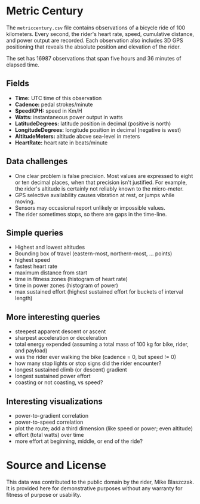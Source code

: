 # Metric Century #

The `metriccentury.csv` file contains observations of a bicycle ride of 100 kilometers. Every second, the rider's heart rate, speed, cumulative distance, and power output are recorded. Each observation also includes 3D GPS positioning that reveals the absolute position and elevation of the rider.

The set has 16987 observations that span five hours and 36 minutes of elapsed time.

## Fields ##
- **Time:** UTC time of this observation
- **Cadence:** pedal strokes/minute
- **SpeedKPH:** speed in Km/H
- **Watts:** instantaneous power output in watts
- **LatitudeDegrees:** latitude position in decimal (positive is north)
- **LongitudeDegrees:** longitude position in decimal (negative is west)
- **AltitudeMeters:** altitude above sea-level in meters
- **HeartRate:** heart rate in beats/minute

## Data challenges ##

- One clear problem is false precision. Most values are expressed to eight or ten decimal places, when that precision isn't justified. For example, the rider's altitude is certainly not reliably known to the micro-meter.
- GPS selective availability causes vibration at rest, or jumps while moving.
- Sensors may occasional report unlikely or impossible values.
- The rider sometimes stops, so there are gaps in the time-line.

## Simple queries ##

- Highest and lowest altitudes
- Bounding box of travel (eastern-most, northern-most, ... points)
- highest speed
- fastest heart rate
- maximum distance from start
- time in fitness zones (histogram of heart rate)
- time in power zones (histogram of power)
- max sustained effort (highest sustained effort for buckets of interval length)

## More interesting queries ##

- steepest apparent descent or ascent
- sharpest acceleration or deceleration
- total energy expended (assuming a total mass of 100 kg for bike, rider, and payload)
- was the rider ever walking the bike (cadence = 0, but speed != 0)
- how many stop lights or stop signs did the rider encounter?
- longest sustained climb (or descent) gradient
- longest sustained power effort
- coasting or not coasting, vs speed?

## Interesting visualizations ##

- power-to-gradient correlation
- power-to-speed correlation
- plot the route; add a third dimension (like speed or power; even altitude)
- effort (total watts) over time
- more effort at beginning, middle, or end of the ride?

# Source and License

This data was contributed to the public domain by the rider, Mike Blaszczak. It is provided here for demonstrative purposes without any warranty for fitness of purpose or usability.
